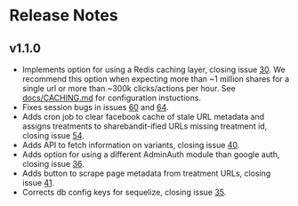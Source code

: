# Release Notes

## v1.1.0

* Implements option for using a Redis caching layer, closing issue [30](https://github.com/MoveOnOrg/sharebandit/issues/30). We recommend this option when expecting more than ~1 million shares for a single url or more than ~300k clicks/actions per hour. See [docs/CACHING.md](https://github.com/MoveOnOrg/sharebandit/blob/master/docs/CACHING.md) for configuration instuctions.
* Fixes session bugs in issues [60](https://github.com/MoveOnOrg/sharebandit/issues/60) and [64](https://github.com/MoveOnOrg/sharebandit/issues/64).
* Adds cron job to clear facebook cache of stale URL metadata and assigns treatments to sharebandit-ified URLs missing treatment id, closing issue [54](https://github.com/MoveOnOrg/sharebandit/issues/54).
* Adds API to fetch information on variants, closing issue [40](https://github.com/MoveOnOrg/sharebandit/issues/40).
* Adds option for using a different AdminAuth module than google auth, closing issue [36](https://github.com/MoveOnOrg/sharebandit/issues/36).
* Adds button to scrape page metadata from treatment URLs, closing issue [41](https://github.com/MoveOnOrg/sharebandit/issues/41).
* Corrects db config keys for sequelize, closing issue [35](https://github.com/MoveOnOrg/sharebandit/issues/35).